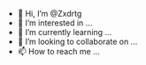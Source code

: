 - 👋 Hi, I’m @Zxdrtg
- 👀 I’m interested in ...
- 🌱 I’m currently learning ...
- 💞️ I’m looking to collaborate on ...
- 📫 How to reach me ...

<!---
Zxdrtg/Zxdrtg is a ✨ special ✨ repository because its `README.md` (this file) appears on your GitHub profile.
You can click the Preview link to take a look at your changes.
--->
